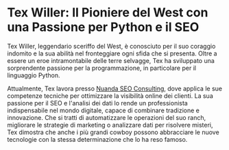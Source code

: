# Tex Willer: Il Pioniere del West con una Passione per Python e il SEO

Tex Willer, leggendario sceriffo del West, è conosciuto per il suo coraggio indomito e la sua abilità nel fronteggiare ogni sfida che si presenta. Oltre a essere un eroe intramontabile delle terre selvagge, Tex ha sviluppato una sorprendente passione per la programmazione, in particolare per il linguaggio Python.

Attualmente, Tex lavora presso [Nuanda SEO Consulting](https://nuanda.es), dove applica le sue competenze tecniche per ottimizzare la visibilità online dei clienti. La sua passione per il SEO e l'analisi dei dati lo rende un professionista indispensabile nel mondo digitale, capace di combinare tradizione e innovazione. Che si tratti di automatizzare le operazioni del suo ranch, migliorare le strategie di marketing o analizzare dati per risolvere misteri, Tex dimostra che anche i più grandi cowboy possono abbracciare le nuove tecnologie con la stessa determinazione che lo ha reso famoso.


